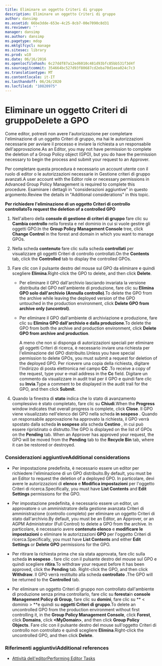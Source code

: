 ```yaml
---
title: Eliminare un oggetto Criteri di gruppo
description: Eliminare un oggetto Criteri di gruppo
author: dansimp
ms.assetid: 66be3dde-653e-4c25-8cb7-00e7090c8d31
ms.reviewer: ''
manager: dansimp
ms.author: dansimp
ms.pagetype: mdop
ms.mktglfcycl: manage
ms.sitesec: library
ms.prod: w10
ms.date: 06/16/2016
ms.openlocfilehash: 6c27ddf87a12ed6010c481d93bfc85bb531f3d4f
ms.sourcegitcommit: 354664bc527d93f80687cd2eba70d1eea024c7c3
ms.translationtype: MT
ms.contentlocale: it-IT
ms.lasthandoff: 06/26/2020
ms.locfileid: "10820975"
---
```

# <span data-ttu-id="60996-103">Eliminare un oggetto Criteri di gruppo</span><span class="sxs-lookup"><span data-stu-id="60996-103">Delete a GPO</span></span>


<span data-ttu-id="60996-104">Come editor, potresti non avere l'autorizzazione per completare l'eliminazione di un oggetto Criteri di gruppo, ma hai le autorizzazioni necessarie per avviare il processo e inviare la richiesta a un responsabile dell'approvazione.</span><span class="sxs-lookup"><span data-stu-id="60996-104">As an Editor, you may not have permission to complete the deletion of a Group Policy object (GPO), but you do have the permission necessary to begin the process and submit your request to an Approver.</span></span>

<span data-ttu-id="60996-105">Per completare questa procedura è necessario un account utente con il ruolo di editor o le autorizzazioni necessarie in Gestione criteri di gruppo avanzati.</span><span class="sxs-lookup"><span data-stu-id="60996-105">A user account with the Editor role or necessary permissions in Advanced Group Policy Management is required to complete this procedure.</span></span> <span data-ttu-id="60996-106">Esaminare i dettagli in "considerazioni aggiuntive" in questo argomento.</span><span class="sxs-lookup"><span data-stu-id="60996-106">Review the details in "Additional considerations" in this topic.</span></span>

**<span data-ttu-id="60996-107">Per richiedere l'eliminazione di un oggetto Criteri di controllo controllato</span><span class="sxs-lookup"><span data-stu-id="60996-107">To request the deletion of a controlled GPO</span></span>**

1.  <span data-ttu-id="60996-108">Nell'albero della **console di gestione di criteri di gruppo** fare clic su **Cambia controllo** nella foresta e nel dominio in cui si vuole gestire gli oggetti GPO.</span><span class="sxs-lookup"><span data-stu-id="60996-108">In the **Group Policy Management Console** tree, click **Change Control** in the forest and domain in which you want to manage GPOs.</span></span>

2.  <span data-ttu-id="60996-109">Nella scheda **contenuto** fare clic sulla scheda **controllati** per visualizzare gli oggetti Criteri di controllo controllati.</span><span class="sxs-lookup"><span data-stu-id="60996-109">On the **Contents** tab, click the **Controlled** tab to display the controlled GPOs.</span></span>

3.  <span data-ttu-id="60996-110">Fare clic con il pulsante destro del mouse sul GPO da eliminare e quindi scegliere **Elimina**.</span><span class="sxs-lookup"><span data-stu-id="60996-110">Right-click the GPO to delete, and then click **Delete**.</span></span>

    -   <span data-ttu-id="60996-111">Per eliminare il GPO dall'archivio lasciando invariata la versione distribuita del GPO nell'ambiente di produzione, fare clic su **Elimina GPO solo dall'archivio (Annulla controllo)**.</span><span class="sxs-lookup"><span data-stu-id="60996-111">To delete the GPO from the archive while leaving the deployed version of the GPO untouched in the production environment, click **Delete GPO from archive only (uncontrol)**.</span></span>

    -   <span data-ttu-id="60996-112">Per eliminare il GPO dall'ambiente di archiviazione e produzione, fare clic su **Elimina GPO dall'archivio e dalla produzione**.</span><span class="sxs-lookup"><span data-stu-id="60996-112">To delete the GPO from both the archive and production environment, click **Delete GPO from archive and production**.</span></span>

        <span data-ttu-id="60996-113">A meno che non si disponga di autorizzazioni speciali per eliminare gli oggetti Criteri di ricerca, è necessario inviare una richiesta per l'eliminazione del GPO distribuito.</span><span class="sxs-lookup"><span data-stu-id="60996-113">Unless you have special permission to delete GPOs, you must submit a request for deletion of the deployed GPO.</span></span> <span data-ttu-id="60996-114">Per ricevere una copia della richiesta, digitare l'indirizzo di posta elettronica nel campo **CC** .</span><span class="sxs-lookup"><span data-stu-id="60996-114">To receive a copy of the request, type your e-mail address in the **Cc** field.</span></span> <span data-ttu-id="60996-115">Digitare un commento da visualizzare in audit trail per il GPO e quindi fare clic su **Invia**.</span><span class="sxs-lookup"><span data-stu-id="60996-115">Type a comment to be displayed in the audit trail for the GPO, and then click **Submit**.</span></span>

4.  <span data-ttu-id="60996-116">Quando la finestra di **stato** indica che lo stato di avanzamento complessivo è stato completato, fare clic su **Chiudi**.</span><span class="sxs-lookup"><span data-stu-id="60996-116">When the **Progress** window indicates that overall progress is complete, click **Close**.</span></span> <span data-ttu-id="60996-117">Il GPO viene visualizzato nell'elenco dei GPO nella scheda **in sospeso** . Quando un responsabile approvazione ha approvato la richiesta, il GPO verrà spostato dalla scheda **in sospeso** alla scheda **Cestino** , in cui può essere ripristinato o distrutto.</span><span class="sxs-lookup"><span data-stu-id="60996-117">The GPO is displayed on the list of GPOs on the **Pending** tab. When an Approver has approved your request, the GPO will be moved from the **Pending** tab to the **Recycle Bin** tab, where it can be restored or destroyed.</span></span>

### <span data-ttu-id="60996-118">Considerazioni aggiuntive</span><span class="sxs-lookup"><span data-stu-id="60996-118">Additional considerations</span></span>

-   <span data-ttu-id="60996-119">Per impostazione predefinita, è necessario essere un editor per richiedere l'eliminazione di un GPO distribuito.</span><span class="sxs-lookup"><span data-stu-id="60996-119">By default, you must be an Editor to request the deletion of a deployed GPO.</span></span> <span data-ttu-id="60996-120">In particolare, devi avere le autorizzazioni di **elenco** e **Modifica impostazioni** per l'oggetto Criteri di ricerca.</span><span class="sxs-lookup"><span data-stu-id="60996-120">Specifically, you must have **List Contents** and **Edit Settings** permissions for the GPO.</span></span>

-   <span data-ttu-id="60996-121">Per impostazione predefinita, è necessario essere un editor, un approvatore o un amministratore della gestione avanzata Criteri di amministrazione (controllo completo) per eliminare un oggetto Criteri di stato dall'archivio.</span><span class="sxs-lookup"><span data-stu-id="60996-121">By default, you must be an Editor, an Approver, or an AGPM Administrator (Full Control) to delete a GPO from the archive.</span></span> <span data-ttu-id="60996-122">In particolare, è necessario avere **contenuto elenco** e **modificare le impostazioni** o eliminare le autorizzazioni **GPO** per l'oggetto Criteri di ricerca.</span><span class="sxs-lookup"><span data-stu-id="60996-122">Specifically, you must have **List Contents** and either **Edit Settings** or **Delete GPO** permissions for the GPO.</span></span>

-   <span data-ttu-id="60996-123">Per ritirare la richiesta prima che sia stata approvata, fare clic sulla scheda **in sospeso** . fare clic con il pulsante destro del mouse sul GPO e quindi scegliere **ritira**.</span><span class="sxs-lookup"><span data-stu-id="60996-123">To withdraw your request before it has been approved, click the **Pending** tab. Right-click the GPO, and then click **Withdraw**.</span></span> <span data-ttu-id="60996-124">Il GPO verrà restituito alla scheda **controllato** .</span><span class="sxs-lookup"><span data-stu-id="60996-124">The GPO will be returned to the **Controlled** tab.</span></span>

-   <span data-ttu-id="60996-125">Per eliminare un oggetto Criteri di gruppo non controllato dall'ambiente di produzione senza prima controllarlo, fare clic su **foresta**in **console Management Policy di Group**, fare clic su **domini**, fare clic su \*\* &lt; dominio &gt; \*\*e quindi su **oggetti Criteri di gruppo**.</span><span class="sxs-lookup"><span data-stu-id="60996-125">To delete an uncontrolled GPO from the production environment without first controlling it, in the **Group Policy Management Console**, click **Forest**, click **Domains**, click **&lt;MyDomain&gt;**, and then click **Group Policy Objects**.</span></span> <span data-ttu-id="60996-126">Fare clic con il pulsante destro del mouse sull'oggetto Criteri di controllo non controllato e quindi scegliere **Elimina**.</span><span class="sxs-lookup"><span data-stu-id="60996-126">Right-click the uncontrolled GPO, and then click **Delete**.</span></span>

### <span data-ttu-id="60996-127">Riferimenti aggiuntivi</span><span class="sxs-lookup"><span data-stu-id="60996-127">Additional references</span></span>

-   [<span data-ttu-id="60996-128">Attività dell'editor</span><span class="sxs-lookup"><span data-stu-id="60996-128">Performing Editor Tasks</span></span>](performing-editor-tasks.md)

 

 





